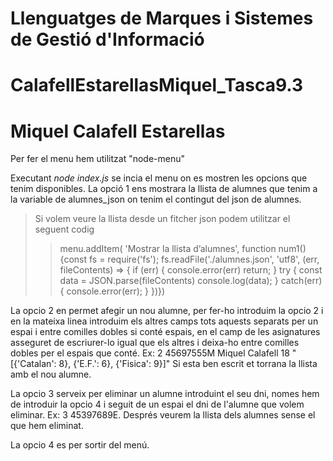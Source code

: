 # Llenguatges de Marques i Sistemes de Gestió d'Informació

# CalafellEstarellasMiquel_Tasca9.3

# Miquel Calafell Estarellas


Per fer el menu hem utilitzat "node-menu"

Executant _node index.js_ se incia el menu on es mostren les opcions que tenim disponibles.
La opció 1 ens mostrara la llista de alumnes que tenim a la variable de alumnes_json on tenim el 
contingut del json de alumnes.

> Si volem veure la llista desde un fitcher json podem utilitzar el seguent codig
>
>> menu.addItem( 
>>        'Mostrar la llista d’alumnes',
        function num1() {const fs = require('fs');
        fs.readFile('./alumnes.json', 'utf8', (err, fileContents) => {
            if (err) {
                console.error(err)
                return;
            }
            try {
                const data = JSON.parse(fileContents)
                console.log(data);
            } catch(err) {
                console.error(err);
            }
        })})

La opcio 2 en permet afegir un nou alumne, per fer-ho introduim la opcio 2 i en la mateixa linea introduim els altres camps tots aquests separats per un espai i entre comilles dobles si conté espais, en el camp de les asignatures asseguret de escriurer-lo igual que els altres i deixa-ho entre comilles dobles per el espais que conté.
Ex: 2 45697555M Miquel Calafell 18 "[{'Catalan': 8}, {'E.F.': 6}, {'Fisica': 9}]"
Si esta ben escrit et torrana la llista amb el nou alumne.


La opcio 3 serveix per eliminar un alumne introduint el seu dni, nomes hem de introduir la opcio 4 i seguit de un espai el dni de l'alumne que volem eliminar. Ex: 3 45397689E.
Després veurem la llista dels alumnes sense el que hem eliminat.

La opcio 4 es per sortir del menú.